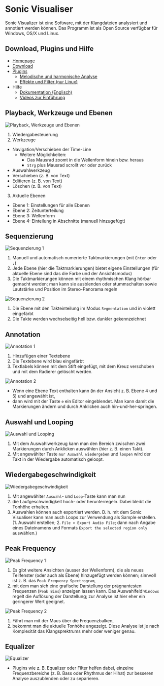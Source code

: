 # Sonic Visualiser

Sonic Visualizer ist eine Software, mit der Klangdateien analysiert und annotiert werden können. Das Programm ist als Open Source verfügbar für Windows, OS/X und Linux.

## Download, Plugins und Hilfe

- [Homepage](http://sonicvisualiser.org/)
- [Download](http://sonicvisualiser.org/download.html)
- [Plugins](http://www.vamp-plugins.org/)
  - [Melodische und harmonische Analyse](http://www.isophonics.net/nnls-chroma)
  - [Effekte und Filter (nur Linux)](http://plugin.org.uk/download.php)
- Hilfe
  - [Dokumentation (Englisch)](http://sonicvisualiser.org/documentation.html)
  - [Videos zur Einführung](http://sonicvisualiser.org/videos.html)


## Playback, Werkzeuge und Ebenen

![Playback, Werkzeuge und Ebenen](img/sv-01.png)

1. Wiedergabesteuerung
2. Werkzeuge
  - Navigation/Verschieben der Time-Line
    - Weitere Möglichkeiten:
      - Das Mausrad zoomt in die Wellenform hinein bzw. heraus
      - `Strg` plus Mausrad scrollt vor oder zurück
  - Auswahlwerkzeug
  - Verschieben (z. B. von Text)
  - Editieren (z. B. von Text)
  - Löschen (z. B. von Text)
3. Aktuelle Ebenen
  - Ebene 1: Einstellungen für alle Ebenen
  - Ebene 2: Zeitunterteilung
  - Ebene 3: Wellenform
  - Ebene 4: Einteilung in Abschnitte (manuell hinzugefügt)

## Sequenzierung

![Sequenzierung 1](img/sv-02.png)

1. Manuell und automatisch numerierte Taktmarkierungen (mit `Enter` oder `;`)
2. Jede Ebene (hier die Taktmarkierungen) bietet eigene Einstellungen (für aktuelle Ebene sind das die Farbe und der Ansichtsmodus)
3. Die Taktmarkierungen können mit einem rhythmischen Klang hörbar gemacht werden; man kann sie ausblenden oder stummschalten sowie Lautstärke und Position im Stereo-Panorama regeln

![Sequenzierung 2](img/sv-03.png)

1. Die Ebene mit den Takteinteilung im Modus `Segmentation` und in violett eingefärbt
2. Die Takte werden wechselseitig hell bzw. dunkler gekennzeichnet

## Annotation

![Annotation 1](img/sv-04.png)

1. Hinzufügen einer Textebene
2. Die Textebene wird blau eingefärbt
3. Textlabels können mit dem Stift eingefügt, mit dem Kreuz verschoben und mit dem Radierer gelöscht werden.

![Annotation 2](img/sv-09.png)

- Wenn eine Ebene Text enthalten kann (in der Ansicht z. B. Ebene 4 und 5) und angewählt ist, 
- dann wird mit der Taste `e` ein Editor eingeblendet. Man kann damit die Markierungen ändern und durch Anklicken auch hin-und-her-springen.

## Auswahl und Looping

![Auswahl und Looping](img/sv-05.png)

1. Mit dem Auswahlwerkzeug kann man den Bereich zwischen zwei Markierungen durch Anklicken auswählen (hier z. B. einen Takt).
2. Mit angewählter Taste `nur Auswahl wiedergeben` und `loopen` wird der Takt in der Wiedergabe automatisch geloopt.

## Wiedergabegeschwindigkeit

![Wiedergabegeschwindigkeit](img/sv-06.png)

1. Mit angewählter `Auswahl`- und `Loop`-Taste kann man nun 
2. die Laufgeschwindigkeit hoch- oder herunterregeln. Dabei bleibt die Tonhöhe erhalten.
3. Auswahlen können auch exportiert werden. D. h. mit dem Sonic Visualiser kann man auch Loops zur Verwendung als Sample erstellen. (1. Auswahl erstellen; 2. `File > Export Audio File`; dann nach Angabe eines Dateinamens und Formats `Export the selected region only` auswählen.)

## Peak Frequency

![Peak Frequency 1](img/sv-07.png)

1. Es gibt weitere Ansichten (ausser der Wellenform), die als neues Teilfenster (oder auch als Ebene) hinzugefügt werden können; sinnvoll ist z. B. das `Peak Frequency Spectrogram`, 
2. mit dem man sich eine grafische Darstellung der prägnantesten Frequenzen (`Peak Bins`) anzeigen lassen kann. Das Auswahlfeld `Windows` regelt die Auflösung der Darstellung; zur Analyse ist hier eher ein geringerer Wert geeignet.

![Peak Frequency 2](img/sv-08.png)

1. Fährt man mit der Maus über die Frequenzbalken, 
2. bekommt man die aktuelle Tonhöhe angezeigt. Diese Analyse ist je nach Komplexität das Klangsprektrums mehr oder weniger genau.

## Equalizer

![Equalizer](img/sv-10.png)

- Plugins wie z. B. Equalizer oder Filter helfen dabei, einzelne Frequenzbereiche (z. B. Bass oder Rhythmus der Hihat) zur besseren Analyse auszublenden oder zu separieren.
